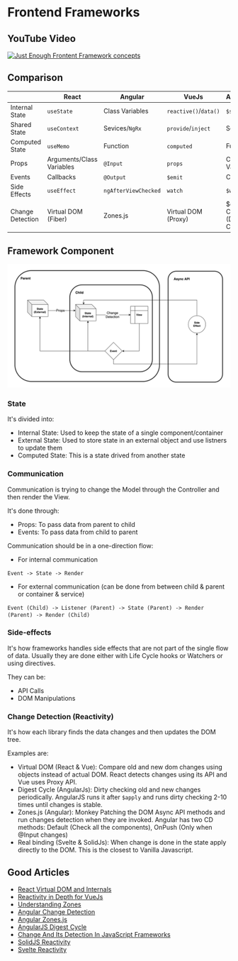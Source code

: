# Frontend Frameworks

## YouTube Video

[![Just Enough Frontent Framework concepts](http://img.youtube.com/vi/U7EcCfdqbNw/0.jpg)](http://www.youtube.com/watch?v=U7EcCfdqbNw "Concepts Shared between 6 Frontend Frameworks | Just Enough Series")

## Comparison

|                  | React                     | Angular              | VueJs                 | AngularJs                   | SolidJs        | Svelte                    |
| ---------------- | ------------------------- | -------------------- | --------------------- | --------------------------- | -------------- | ------------------------- |
| Internal State   | `useState`                | Class Variables      | `reactive()`/`data()` | `$state`                    | `createSignal` | Variables                 |
| Shared State     | `useContext`              | Sevices/`NgRx`       | `provide`/`inject`    | Services                    | `useContext`   | `setContext`/`getContext` |
| Computed State   | `useMemo`                 | Function             | `computed`            | Functions                   | `createMemo`   | `$:`                      |
| Props            | Arguments/Class Variables | `@Input`             | `props`               | Class Variables             | Arguments      | `export`                  |
| Events           | Callbacks                 | `@Output`            | `$emit`               | Callbacks                   | Callbacks      | `dispatch`                |
| Side Effects     | `useEffect`               | `ngAfterViewChecked` | `watch`               | `$watch`                    | `createEffect` | `afterUpdate`             |
| Change Detection | Virtual DOM (Fiber)       | Zones.js             | Virtual DOM (Proxy)   | $digest Cycle (Dirty Check) | Direct (N/A)   | Direct (N/A)              |

## Framework Component

![Frontent Framework Architecture](./assets/frontend_framework_architecture.jpg)

### State

It's divided into:

- Internal State: Used to keep the state of a single component/container
- External State: Used to store state in an external object and use listners to update them
- Computed State: This is a state drived from another state

### Communication

Communication is trying to change the Model through the Controller and then render the View.

It's done through:

- Props: To pass data from parent to child
- Events: To pass data from child to parent

Communication should be in a one-direction flow:

- For internal communication

```
Event -> State -> Render
```

- For external communication (can be done from between child & parent or container & service)

```
Event (Child) -> Listener (Parent) -> State (Parent) -> Render (Parent) -> Render (Child)
```

### Side-effects

It's how frameworks handles side effects that are not part of the single flow of data. Usually they are done either with Life Cycle hooks or Watchers or using directives.

They can be:

- API Calls
- DOM Manipulations

### Change Detection (Reactivity)

It's how each library finds the data changes and then updates the DOM tree.

Examples are:

- Virtual DOM (React & Vue): Compare old and new dom changes using objects instead of actual DOM. React detects changes using its API and Vue uses Proxy API.
- Digest Cycle (AngularJs): Dirty checking old and new changes periodically. AngularJS runs it after `$apply` and runs dirty checking 2-10 times until changes is stable.
- Zones.js (Angular): Monkey Patching the DOM Async API methods and run changes detection when they are invoked. Angular has two CD methods: Default (Check all the components), OnPush (Only when @Input changes)
- Real binding (Svelte & SolidJs): When change is done in the state apply directly to the DOM. This is the closest to Vanilla Javascript.

## Good Articles

- [React Virtual DOM and Internals](https://reactjs.org/docs/faq-internals.html#gatsby-focus-wrapper)
- [Reactivity in Depth for VueJs](https://vuejs.org/guide/extras/reactivity-in-depth.html)
- [Understanding Zones](https://blog.thoughtram.io/angular/2016/01/22/understanding-zones.html)
- [Angular Change Detection](https://angular.io/guide/change-detection)
- [Angular Zones.js](https://angular.io/guide/zone)
- [AngularJS Digest Cycle](https://docs.angularjs.org/guide/scope)
- [Change And Its Detection In JavaScript Frameworks](https://teropa.info/blog/2015/03/02/change-and-its-detection-in-javascript-frameworks.html)
- [SolidJS Reactivity](https://www.solidjs.com/guides/reactivity)
- [Svelte Reactivity](https://svelte.dev/blog/svelte-3-rethinking-reactivity)
